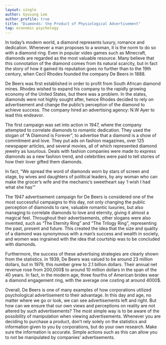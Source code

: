 ```yaml
---
layout: single
author: Gyusung Lee
author_profile: true
title: "Diamonds: the Product of Physiological Advertisement"
tag: economic psychology
---
```

In today’s modern world, a diamond represents luxury, romance and dedication. Whenever a man proposes to a woman, it is the norm to do so with a diamond ring. Even in popular video games such as Minecraft, diamonds are regarded as the most valuable resource. Many believe that this connotation of the diamond comes from its natural scarcity, but in fact the story of how it gained its reputation goes no further than to the 19th century, when Cecil Rhodes founded the company De Beers in 1888.

De Beers was first established in order to profit from South African diamond mines. Rhodes wished to expand his company to the rapidly growing economy of the United States, but there was a problem. In the states, diamonds were not highly sought after, hence Rhodes decided to rely on advertisement and change the public’s perception of the diamond to achieve success. The company hired an advertising agency: N.W Ayer to lead this endeavor. 

The first campaign was set into action in 1947, where the company attempted to correlate diamonds to romantic dedication. They used the slogan of “A Diamond is Forever”, to advertise that a diamond is a show of commitment and love. They put ads on fashion magazines, over 125 newspaper articles, and several movies, all of which represented diamond jewelry as luxurious. Deals with fashion companies were made to express diamonds as a new fashion trend, and celebrities were paid to tell stories of how their lover gifted them diamonds.

In fact, “We spread the word of diamonds worn by stars of screen and stage, by wives and daughters of political leaders, by any woman who can make the grocer’s wife and the mechanic’s sweetheart say ‘I wish I had what she has’”

The 1947 advertisement campaign for De Beers is considered one of the most successful campaigns to this day, not only changing the public perception of diamonds to rare, valuable romantic luxuries, but also managing to correlate diamonds to love and eternity, giving it almost a magical feel. Throughout their advertisements, other slogans were also invented, such as “The Eternity Ring” and “The Trilogy Ring”, representing the past, present and future. This created the idea that the size and quality of a diamond was synonymous with a man’s success and wealth in society, and women was ingrained with the idea that courtship was to be concluded with diamonds.

Furthermore, the success of these advertising strategies are clearly shown from the statistics.  In 1939, De Beers was valued to be around 23 million dollars, but in 1979, this number grew to 2.1 billion dollars. Their annual net revenue rose from 200,000$ to around 10 million dollars in the span of the 40 years. In fact, in the modern age, three fourths of American brides wear a diamond engagement ring, with the average one costing at around 4000$. 

Overall, De Beers is one of many examples of how corporations utilized psychological advertisement to their advantage. In this day and age, no matter where we go or look, we can see advertisements left and right. But how can we ensure that our own views and perceptions on reality are not altered by such advertisements? The most simple way is to be aware of the possibility of manipulation when viewing advertisements. Whenever you are deciding to purchase a product, don’t rely solely on the statistics and information given to you by corporations, but do your own research. Make sure the information is accurate. Simple actions such as this can allow you to not be manipulated by companies' advertisements. 

